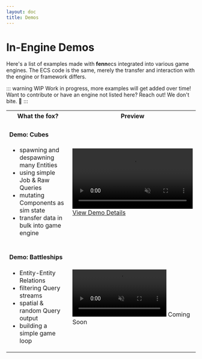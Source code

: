 ```yaml
---
layout: doc
title: Demos
---
```


# In-Engine Demos
 
 Here's a list of examples made with **fenn**ecs integrated into various game engines. The ECS code is the same, merely the transfer and interaction with the engine or framework differs.

 ::: warning WIP
Work in progress, more examples will get added over time! Want to contribute or have an engine not listed here? Reach out! We don't bite. 🦊
:::
 
<table>
    <tr>
        <th>
            What the fox?
        </th>
        <th>
            Preview
        </th>
    </tr>
    <tr>
        <td style="width: 50%">
            <h4>Demo: Cubes</h4>
            <ul>
            <li>spawning and despawning many Entities</li>        
            <li>using simple Job & Raw Queries</li>
            <li>mutating Components as sim state</li>
            <li>transfer data in bulk into game engine</li>
            </ul>
        </td>
        <td style>
            <a href="Cubes.html">
            <video muted autoplay loop width=320px>
            <source src="https://fennecs.tech/video/fennecs-godot-democubes-thumb.mp4" type="video/mp4"/>
            Your browser does not support the video tag.
            </video>
            View Demo Details</a>
        </td>
    </tr>
    <tr>
        <td>
        <h4>Demo: Battleships</h4>
            <ul>
            <li>Entity-Entity Relations</li>        
            <li>filtering Query streams</li>
            <li>spatial & random Query output</li>
            <li>building a simple game loop</li>
            </ul>
        </td>
        <td>
            <video muted autoplay loop width=250px>
            <source src="https://fennecs.tech/video/fennecs-comingsoon.mp4" type="video/mp4"/>
            Your browser does not support the video tag.
            </video>
            Coming Soon
        </td>
    </tr>
</table>

